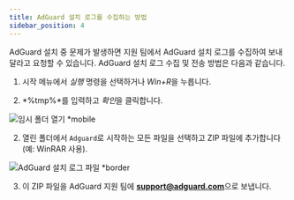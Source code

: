 ```yaml
---
title: AdGuard 설치 로그를 수집하는 방법
sidebar_position: 4
---
```


AdGuard 설치 중 문제가 발생하면 지원 팀에서 AdGuard 설치 로그를 수집하여 보내달라고 요청할 수 있습니다. AdGuard 설치 로그 수집 및 전송 방법은 다음과 같습니다.

1. 시작 메뉴에서 *실행* 명령을 선택하거나 *Win+R*을 누릅니다.

2. *%tmp%*를 입력하고 *확인*을 클릭합니다.

![임시 폴더 열기 *mobile](https://cdn.adtidy.org/content/kb/ad_blocker/windows/solving-problems/install-logs-1.png)

2. 열린 폴더에서 `Adguard`로 시작하는 모든 파일을 선택하고 ZIP 파일에 추가합니다 (예: WinRAR 사용).

![AdGuard 설치 로그 파일 *border](https://cdn.adtidy.org/content/kb/ad_blocker/windows/solving-problems/install-logs-2.png)

3. 이 ZIP 파일을 AdGuard 지원 팀에 **support@adguard.com**으로 보냅니다.

